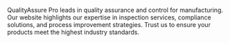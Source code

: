 QualityAssure Pro leads in quality assurance and control for manufacturing. Our website highlights our expertise in inspection services, compliance solutions, and process improvement strategies. Trust us to ensure your products meet the highest industry standards.
